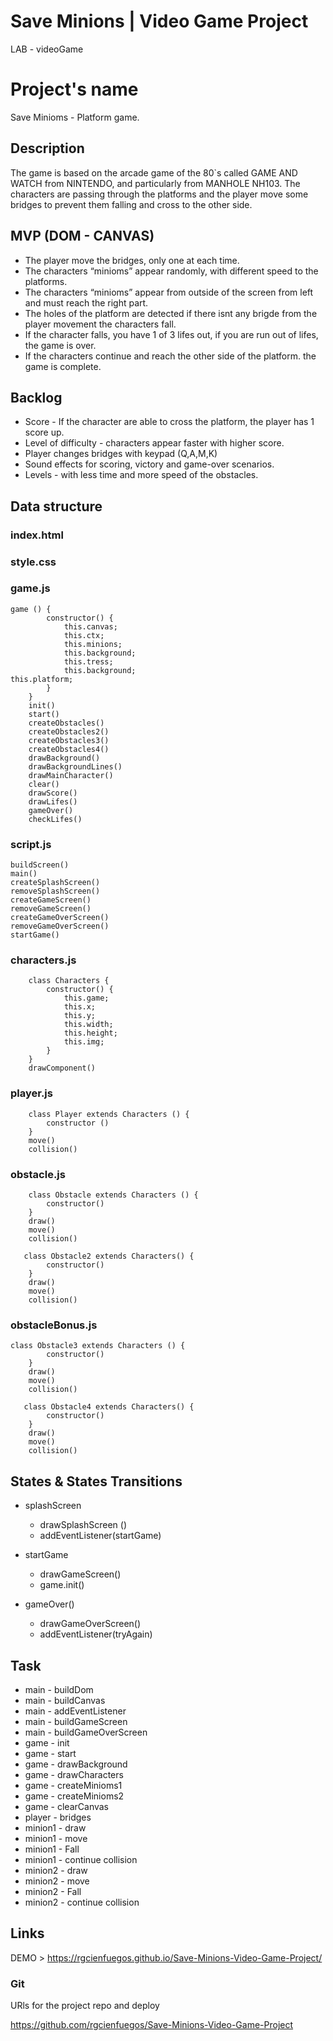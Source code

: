 # Save Minions | Video Game Project

LAB - videoGame

# Project's name

Save Minioms - Platform game.

## Description

The game is based on the arcade game of the 80`s called GAME AND WATCH from NINTENDO, and particularly from MANHOLE NH103.
The characters are passing through the platforms and the player move some bridges to prevent them falling and cross to the other side.

## MVP (DOM - CANVAS)

- The player move the bridges, only one at each time.
- The characters “minioms” appear randomly, with different speed to the platforms.
- The characters “minioms” appear from outside of the screen from left and must reach the right part.
- The holes of the platform are detected if there isnt any brigde from the player movement the characters fall.
- If the character falls, you have 1 of 3 lifes out, if you are run out of lifes, the game is over.
- If the characters continue and reach the other side of the platform. the game is complete.

## Backlog

- Score - If the character are able to cross the platform, the player has 1 score up.
- Level of difficulty - characters appear faster with higher score.
- Player changes bridges with keypad (Q,A,M,K)
- Sound effects for scoring, victory and game-over scenarios.
- Levels - with less time and more speed of the obstacles.

## Data structure

### index.html

### style.css

### game.js

```
game () {
        constructor() {
            this.canvas;
            this.ctx;
            this.minions;
            this.background;
            this.tress;
            this.background;
this.platform;
        }
    }
    init()
    start()
    createObstacles()
    createObstacles2()
    createObstacles3()
    createObstacles4()
    drawBackground()
    drawBackgroundLines()
    drawMainCharacter()
    clear()
    drawScore()
    drawLifes()
    gameOver()
    checkLifes()
```

### script.js

```
buildScreen()
main()
createSplashScreen()
removeSplashScreen()
createGameScreen()
removeGameScreen()
createGameOverScreen()
removeGameOverScreen()
startGame()

```

### characters.js

```
    class Characters {
        constructor() {
            this.game;
            this.x;
            this.y;
            this.width;
            this.height;
            this.img;
        }
    }
    drawComponent()

```

### player.js

```
    class Player extends Characters () {
        constructor ()
    }
    move()
    collision()
```

### obstacle.js

```
    class Obstacle extends Characters () {
        constructor()
    }
    draw()
    move()
    collision()

   class Obstacle2 extends Characters() {
        constructor()
    }
    draw()
    move()
    collision()
```

### obstacleBonus.js

```
class Obstacle3 extends Characters () {
        constructor()
    }
    draw()
    move()
    collision()

   class Obstacle4 extends Characters() {
        constructor()
    }
    draw()
    move()
    collision()
```

## States & States Transitions

- splashScreen

  - drawSplashScreen ()
  - addEventListener(startGame)

- startGame

  - drawGameScreen()
  - game.init()

- gameOver()
  - drawGameOverScreen()
  - addEventListener(tryAgain)

## Task

- main - buildDom
- main - buildCanvas
- main - addEventListener
- main - buildGameScreen
- main - buildGameOverScreen
- game - init
- game - start
- game - drawBackground
- game - drawCharacters
- game - createMinioms1
- game - createMinioms2
- game - clearCanvas
- player - bridges
- minion1 - draw
- minion1 - move
- minion1 - Fall
- minion1 - continue collision
- minion2 - draw
- minion2 - move
- minion2 - Fall
- minion2 - continue collision

## Links

DEMO > https://rgcienfuegos.github.io/Save-Minions-Video-Game-Project/

### Git

URls for the project repo and deploy

https://github.com/rgcienfuegos/Save-Minions-Video-Game-Project
